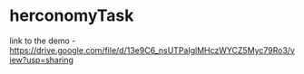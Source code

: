 # herconomyTask

link to the demo - https://drive.google.com/file/d/13e9C6_nsUTPaIglMHczWYCZ5Myc79Ro3/view?usp=sharing
